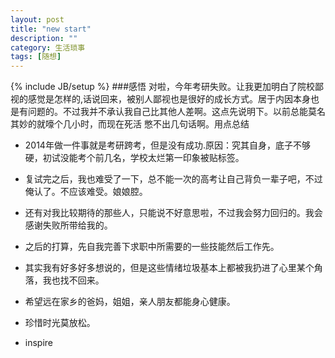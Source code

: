 ```yaml
---
layout: post
title: "new start"
description: ""
category: 生活琐事
tags: [随想]
---
```

{% include JB/setup %}
###感悟
对啦，今年考研失败。让我更加明白了院校鄙视的感觉是怎样的,话说回来，被别人鄙视也是很好的成长方式。居于内因本身也是有问题的。不过我并不承认我自己比其他人差啊。这点先说明下。以前总能莫名其妙的就嚎个几小时，而现在死活
憋不出几句话啊。用点总结

* 2014年做一件事就是考研跨考，但是没有成功.原因：究其自身，底子不够硬，初试没能考个前几名，学校太烂第一印象被贴标签。

* 复试完之后，我也难受了一下，总不能一次的高考让自己背负一辈子吧，不过俺认了。不应该难受。娘娘腔。  

* 还有对我比较期待的那些人，只能说不好意思啦，不过我会努力回归的。我会感谢失败所带给我的。  

* 之后的打算，先自我完善下求职中所需要的一些技能然后工作先。  

* 其实我有好多好多想说的，但是这些情绪垃圾基本上都被我扔进了心里某个角落，我也找不回来。  

* 希望远在家乡的爸妈，姐姐，亲人朋友都能身心健康。  

* 珍惜时光莫放松。

* inspire
